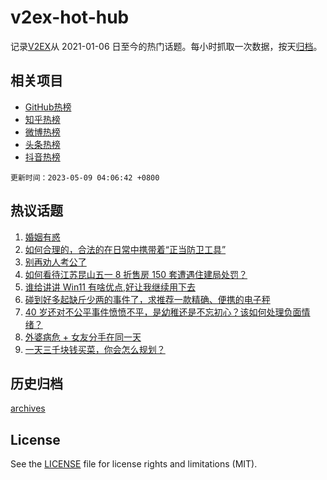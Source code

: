 # v2ex-hot-hub

 记录[V2EX](https://www.v2ex.com/)从 2021-01-06 日至今的热门话题。每小时抓取一次数据，按天[归档](archives)。
 
 ## 相关项目

- [GitHub热榜](https://github.com/snaildev/github-hot-hub)
- [知乎热榜](https://github.com/snaildev/zhihu-hot-hub)
- [微博热榜](https://github.com/snaildev/weibo-hot-hub)
- [头条热榜](https://github.com/snaildev/toutiao-hot-hub)
- [抖音热榜](https://github.com/snaildev/douyin-hot-hub)


 `更新时间：2023-05-09 04:06:42 +0800`

## 热议话题

1. [婚姻有惑](https://www.v2ex.com/t/938137)
1. [如何合理的，合法的在日常中携带着“正当防卫工具”](https://www.v2ex.com/t/938259)
1. [别再劝人考公了](https://www.v2ex.com/t/938211)
1. [如何看待江苏昆山五一 8 折售房 150 套遭遇住建局处罚？](https://www.v2ex.com/t/938122)
1. [谁给讲讲 Win11 有啥优点,好让我继续用下去](https://www.v2ex.com/t/938221)
1. [碰到好多起缺斤少两的事件了，求推荐一款精确、便携的电子秤](https://www.v2ex.com/t/938142)
1. [40 岁还对不公平事件愤愤不平，是幼稚还是不忘初心？该如何处理负面情绪？](https://www.v2ex.com/t/938222)
1. [外婆病危 + 女友分手在同一天](https://www.v2ex.com/t/938311)
1. [一天三千块钱买菜，你会怎么规划？](https://www.v2ex.com/t/938229)

## 历史归档

[archives](archives)

## License

See the [LICENSE](LICENSE) file for license rights and limitations (MIT).
